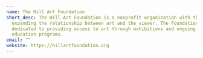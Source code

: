 ```yaml
---
name: The Hill Art Foundation
short_desc: The Hill Art Foundation is a nonprofit organization with the goal of
  expanding the relationship between art and the viewer. The Foundation is
  dedicated to providing access to art through exhibitions and ongoing arts
  education programs.
email: ""
website: https://hillartfoundation.org
---
```

